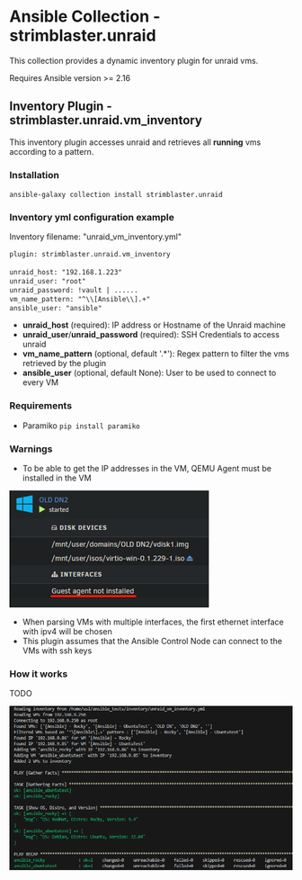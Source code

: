 # Ansible Collection - strimblaster.unraid

This collection provides a dynamic inventory plugin for unraid vms.

Requires Ansible version >= 2.16

## Inventory Plugin - strimblaster.unraid.vm_inventory

This inventory plugin accesses unraid and retrieves all **running** vms according to a pattern.

### Installation
```
ansible-galaxy collection install strimblaster.unraid
```
### Inventory yml configuration example

Inventory filename: "unraid_vm_inventory.yml"
```
plugin: strimblaster.unraid.vm_inventory

unraid_host: "192.168.1.223"
unraid_user: "root"
unraid_password: !vault | ......
vm_name_pattern: "^\\[Ansible\\].+"
ansible_user: "ansible"
```

- **unraid_host** (required): IP address or Hostname of the Unraid machine
- **unraid_user**/**unraid_password** (required): SSH Credentials to access unraid
- **vm_name_pattern** (optional, default '.*'): Regex pattern to filter the vms retrieved by the plugin
- **ansible_user** (optional, default None): User to be used to connect to every VM

### Requirements

- Paramiko ``` pip install paramiko ```

### Warnings

- To be able to get the IP addresses in the VM, QEMU Agent must be installed in the VM

![QEMU Agent not installed example](docs/qemu_agent_not_installed.png)

- When parsing VMs with multiple interfaces, the first ethernet interface with ipv4 will be chosen
- This plugin assumes that the Ansible Control Node can connect to the VMs with ssh keys

### How it works
TODO

![Working example](docs/working_example.png)

